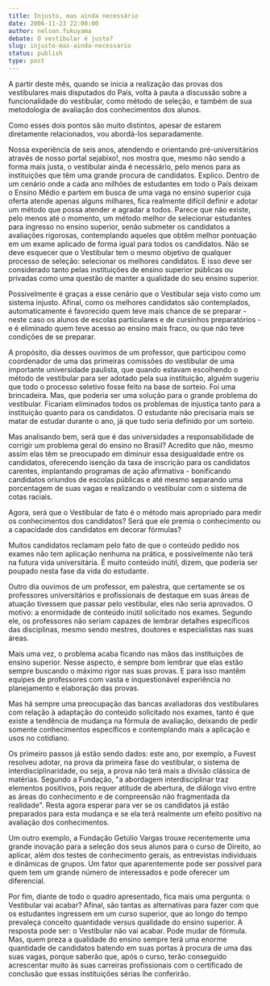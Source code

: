 ```yaml
---
title: Injusto, mas ainda necessário
date: 2006-11-23 22:00:00
author: nelson.fukuyama
debate: O vestibular é justo?
slug: injusto-mas-ainda-necessario
status: publish 
type: post
---
```


A partir deste mês, quando se inicia a realização das provas dos vestibulares mais disputados do País, volta à pauta a discussão sobre a funcionalidade do vestibular, como método de seleção, e também de sua metodologia de avaliação dos conhecimentos dos alunos.   

  

Como esses dois pontos são muito distintos, apesar de estarem diretamente relacionados, vou abordá-los separadamente.   

  

Nossa experiência de seis anos, atendendo e orientando pré-universitários através de nosso portal sejabixo!, nos mostra que, mesmo não sendo a forma mais justa, o vestibular ainda é necessário, pelo menos para as instituições que têm uma grande procura de candidatos. Explico. Dentro de um cenário onde a cada ano milhões de estudantes em todo o País deixam o Ensino Médio e partem em busca de uma vaga no ensino superior cuja oferta atende apenas alguns milhares, fica realmente difícil definir e adotar um método que possa atender e agradar a todos. Parece que não existe, pelo menos até o momento, um método melhor de selecionar estudantes para ingresso no ensino superior, senão submeter os candidatos a avaliações rigorosas, contemplando aqueles que obtêm melhor pontuação em um exame aplicado de forma igual para todos os candidatos. Não se deve esquecer que o Vestibular tem o mesmo objetivo de qualquer processo de seleção: selecionar os melhores candidatos. E isso deve ser considerado tanto pelas instituições de ensino superior públicas ou privadas como uma questão de manter a qualidade do seu ensino superior.  

  

Possivelmente é graças a esse cenário que o Vestibular seja visto como um sistema injusto. Afinal, como os melhores candidatos são contemplados, automaticamente é favorecido quem teve mais chance de se preparar - neste caso os alunos de escolas particulares e de cursinhos preparatórios - e é eliminado quem teve acesso ao ensino mais fraco, ou que não teve condições de se preparar.   

  

A propósito, dia desses ouvimos de um professor, que participou como coordenador de uma das primeiras comissões do vestibular de uma importante universidade paulista, que quando estavam escolhendo o método de vestibular para ser adotado pela sua instituição, alguém sugeriu que todo o processo seletivo fosse feito na base de sorteio. Foi uma brincadeira. Mas, que poderia ser uma solução para o grande problema do vestibular. Ficariam eliminados todos os problemas de injustiça tanto para a instituição quanto para os candidatos. O estudante não precisaria mais se matar de estudar durante o ano, já que tudo seria definido por um sorteio.  

  

Mas analisando bem, será que é das universidades a responsabilidade de corrigir um problema geral do ensino no Brasil? Acredito que não, mesmo assim elas têm se preocupado em diminuir essa desigualdade entre os candidatos, oferecendo isenção da taxa de inscrição para os candidatos carentes, implantando programas de ação afirmativa - bonificando candidatos oriundos de escolas públicas e até mesmo separando uma porcentagem de suas vagas e realizando o vestibular com o sistema de cotas raciais.  

  

Agora, será que o Vestibular de fato é o método mais apropriado para medir os conhecimentos dos candidatos? Será que ele premia o conhecimento ou a capacidade dos candidatos em decorar fórmulas?  

  

Muitos candidatos reclamam pelo fato de que o conteúdo pedido nos exames não tem aplicação nenhuma na prática, e possivelmente não terá na futura vida universitária. É muito conteúdo inútil, dizem, que poderia ser poupado nesta fase da vida do estudante.  

  

Outro dia ouvimos de um professor, em palestra, que certamente se os professores universitários e profissionais de destaque em suas áreas de atuação tivessem que passar pelo vestibular, eles não seria aprovados. O motivo: a enormidade de conteúdo inútil solicitado nos exames. Segundo ele, os professores não seriam capazes de lembrar detalhes específicos das disciplinas, mesmo sendo mestres, doutores e especialistas nas suas áreas.  

  

Mais uma vez, o problema acaba ficando nas mãos das instituições de ensino superior. Nesse aspecto, é sempre bom lembrar que elas estão sempre buscando o máximo rigor nas suas provas. E para isso mantêm equipes de professores com vasta e inquestionável experiência no planejamento e elaboração das provas.  

  

Mas há sempre uma preocupação das bancas avaliadoras dos vestibulares com relação à adaptação do conteúdo solicitado nos exames, tanto é que existe a tendência de mudança na fórmula de avaliação, deixando de pedir somente conhecimentos específicos e contemplando mais a aplicação e usos no cotidiano.   

  

Os primeiro passos já estão sendo dados: este ano, por exemplo, a Fuvest resolveu adotar, na prova da primeira fase do vestibular, o sistema de interdisciplinaridade, ou seja, a prova não terá mais a divisão clássica de matérias. Segundo a Fundação, "a abordagem interdisciplinar traz elementos positivos, pois requer atitude de abertura, de diálogo vivo entre as áreas do conhecimento e de compreensão não fragmentada da realidade". Resta agora esperar para ver se os candidatos já estão preparados para esta mudança e se ela terá realmente um efeito positivo na avaliação dos conhecimentos.  

  

Um outro exemplo, a Fundação Getúlio Vargas trouxe recentemente uma grande inovação para a seleção dos seus alunos para o curso de Direito, ao aplicar, além dos testes de conhecimento gerais, as entrevistas individuais e dinâmicas de grupos. Um fator que aparentemente pode ser possível para quem tem um grande número de interessados e pode oferecer um diferencial.  

  

Por fim, diante de todo o quadro apresentado, fica mais uma pergunta: o Vestibular vai acabar? Afinal, são tantas as alternativas para fazer com que os estudantes ingressem em um curso superior, que ao longo do tempo prevaleça conceito quantidade versus qualidade do ensino superior. A resposta pode ser: o Vestibular não vai acabar. Pode mudar de fórmula. Mas, quem preza a qualidade do ensino sempre terá uma enorme quantidade de candidatos batendo em suas portas à procura de uma das suas vagas, porque saberão que, após o curso, terão conseguido acrescentar muito às suas carreiras profissionais com o certificado de conclusão que essas instituições sérias lhe conferirão.
